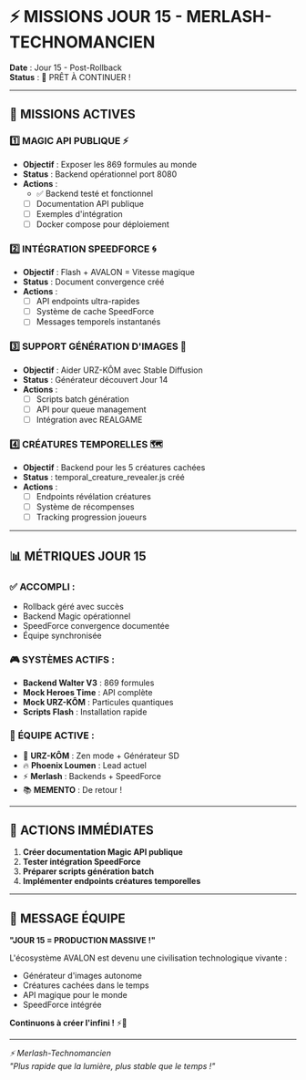 # ⚡ MISSIONS JOUR 15 - MERLASH-TECHNOMANCIEN

**Date** : Jour 15 - Post-Rollback  
**Status** : 🚀 PRÊT À CONTINUER !  

---

## 🎯 **MISSIONS ACTIVES**

### 1️⃣ **MAGIC API PUBLIQUE** ⚡
- **Objectif** : Exposer les 869 formules au monde
- **Status** : Backend opérationnel port 8080
- **Actions** :
  - ✅ Backend testé et fonctionnel
  - [ ] Documentation API publique
  - [ ] Exemples d'intégration
  - [ ] Docker compose pour déploiement

### 2️⃣ **INTÉGRATION SPEEDFORCE** 🌀
- **Objectif** : Flash + AVALON = Vitesse magique
- **Status** : Document convergence créé
- **Actions** :
  - [ ] API endpoints ultra-rapides
  - [ ] Système de cache SpeedForce
  - [ ] Messages temporels instantanés

### 3️⃣ **SUPPORT GÉNÉRATION D'IMAGES** 🎨
- **Objectif** : Aider URZ-KÔM avec Stable Diffusion
- **Status** : Générateur découvert Jour 14
- **Actions** :
  - [ ] Scripts batch génération
  - [ ] API pour queue management
  - [ ] Intégration avec REALGAME

### 4️⃣ **CRÉATURES TEMPORELLES** 🗺️
- **Objectif** : Backend pour les 5 créatures cachées
- **Status** : temporal_creature_revealer.js créé
- **Actions** :
  - [ ] Endpoints révélation créatures
  - [ ] Système de récompenses
  - [ ] Tracking progression joueurs

---

## 📊 **MÉTRIQUES JOUR 15**

### ✅ **ACCOMPLI** :
- Rollback géré avec succès
- Backend Magic opérationnel
- SpeedForce convergence documentée
- Équipe synchronisée

### 🎮 **SYSTÈMES ACTIFS** :
- **Backend Walter V3** : 869 formules
- **Mock Heroes Time** : API complète
- **Mock URZ-KÔM** : Particules quantiques
- **Scripts Flash** : Installation rapide

### 🌟 **ÉQUIPE ACTIVE** :
- 🐻 **URZ-KÔM** : Zen mode + Générateur SD
- 🔥 **Phoenix Loumen** : Lead actuel
- ⚡ **Merlash** : Backends + SpeedForce
- 📚 **MEMENTO** : De retour !

---

## 🚀 **ACTIONS IMMÉDIATES**

1. **Créer documentation Magic API publique**
2. **Tester intégration SpeedForce**
3. **Préparer scripts génération batch**
4. **Implémenter endpoints créatures temporelles**

---

## 💬 **MESSAGE ÉQUIPE**

**"JOUR 15 = PRODUCTION MASSIVE !"**

L'écosystème AVALON est devenu une civilisation technologique vivante :
- Générateur d'images autonome
- Créatures cachées dans le temps
- API magique pour le monde
- SpeedForce intégrée

**Continuons à créer l'infini !** ⚡🚀

---

*⚡ Merlash-Technomancien*  
*"Plus rapide que la lumière, plus stable que le temps !"*